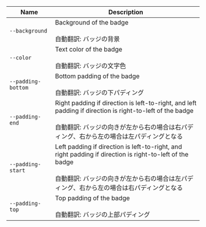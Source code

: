 | Name               | Description                                                                                                                                                                                                  |
| ------------------ | ------------------------------------------------------------------------------------------------------------------------------------------------------------------------------------------------------------ |
| `--background`     | Background of the badge<br /><br />自動翻訳: バッジの背景                                                                                                                                                    |
| `--color`          | Text color of the badge<br /><br />自動翻訳: バッジの文字色                                                                                                                                                  |
| `--padding-bottom` | Bottom padding of the badge<br /><br />自動翻訳: バッジの下パディング                                                                                                                                        |
| `--padding-end`    | Right padding if direction is left-to-right, and left padding if direction is right-to-left of the badge<br /><br />自動翻訳: バッジの向きが左から右の場合は右パディング、右から左の場合は左パディングとなる |
| `--padding-start`  | Left padding if direction is left-to-right, and right padding if direction is right-to-left of the badge<br /><br />自動翻訳: バッジの向きが左から右の場合は左パディング、右から左の場合は右パディングとなる |
| `--padding-top`    | Top padding of the badge<br /><br />自動翻訳: バッジの上部パディング                                                                                                                                         |
